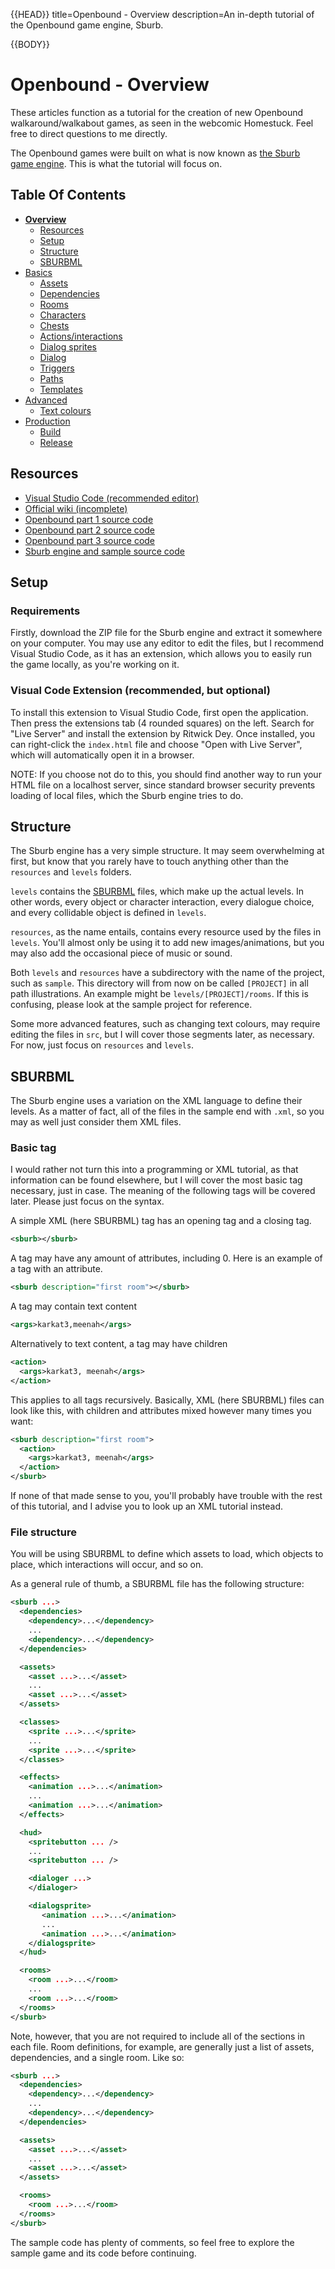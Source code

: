 {{HEAD}}
title=Openbound - Overview
description=An in-depth tutorial of the Openbound game engine, Sburb.

{{BODY}}

# Openbound - Overview

These articles function as a tutorial for the creation of new Openbound walkaround/walkabout games, as seen in the webcomic Homestuck. Feel free to direct questions to me directly.

The Openbound games were built on what is now known as [the Sburb game engine](https://github.com/WhatPumpkin/Sburb). This is what the tutorial will focus on.

## Table Of Contents

-   [**Overview**](/openbound-overview)
    -   [Resources](/openbound-overview#resources)
    -   [Setup](/openbound-overview#setup)
    -   [Structure](/openbound-overview#structure)
    -   [SBURBML](/openbound-overview#sburbml)
-   [Basics](/openbound-basics)
    -   [Assets](/openbound-assets)
    -   [Dependencies](/openbound-dependencies)
    -   [Rooms](/openbound-rooms)
    -   [Characters](/openbound-characters)
    -   [Chests](/openbound-chests)
    -   [Actions/interactions](/openbound-actions)
    -   [Dialog sprites](/openbound-dialog-sprites)
    -   [Dialog](/openbound-dialog)
    -   [Triggers](/openbound-triggers)
    -   [Paths](/openbound-paths)
    -   [Templates](/openbound-templates)
-   [Advanced](/openbound-advanced)
    -   [Text colours](/openbound-text-colours)
-   [Production](/openbound-production)
    -   [Build](/openbound-build)
    -   [Release](openbound-release)

## Resources

-   [Visual Studio Code (recommended editor)](https://code.visualstudio.com/)
-   [Official wiki (incomplete)](https://github.com/WhatPumpkin/Sburb/wiki)
-   [Openbound part 1 source code](https://github.com/WhatPumpkin/Openbound/tree/openbound-part1)
-   [Openbound part 2 source code](https://github.com/WhatPumpkin/Openbound/tree/openbound-part2)
-   [Openbound part 3 source code](https://github.com/WhatPumpkin/Openbound/tree/openbound-part3)
-   [Sburb engine and sample source code](https://github.com/WhatPumpkin/Sburb)

## Setup

### Requirements

Firstly, download the ZIP file for the Sburb engine and extract it somewhere on your computer. You may use any editor to edit the files, but I recommend Visual Studio Code, as it has an extension, which allows you to easily run the game locally, as you're working on it.

### Visual Code Extension (recommended, but optional)

To install this extension to Visual Studio Code, first open the application. Then press the extensions tab (4 rounded squares) on the left. Search for "Live Server" and install the extension by Ritwick Dey. Once installed, you can right-click the `index.html` file and choose "Open with Live Server", which will automatically open it in a browser.

NOTE: If you choose not do to this, you should find another way to run your HTML file on a localhost server, since standard browser security prevents loading of local files, which the Sburb engine tries to do.

## Structure

The Sburb engine has a very simple structure. It may seem overwhelming at first, but know that you rarely have to touch anything other than the `resources` and `levels` folders.

`levels` contains the [SBURBML](#sburbml) files, which make up the actual levels. In other words, every object or character interaction, every dialogue choice, and every collidable object is defined in `levels`.

`resources`, as the name entails, contains every resource used by the files in `levels`. You'll almost only be using it to add new images/animations, but you may also add the occasional piece of music or sound.

Both `levels` and `resources` have a subdirectory with the name of the project, such as `sample`. This directory will from now on be called `[PROJECT]` in all path illustrations. An example might be `levels/[PROJECT]/rooms`. If this is confusing, please look at the sample project for reference.

Some more advanced features, such as changing text colours, may require editing the files in `src`, but I will cover those segments later, as necessary. For now, just focus on `resources` and `levels`.

## SBURBML

The Sburb engine uses a variation on the XML language to define their levels. As a matter of fact, all of the files in the sample end with `.xml`, so you may as well just consider them XML files.

### Basic tag

I would rather not turn this into a programming or XML tutorial, as that information can be found elsewhere, but I will cover the most basic tag necessary, just in case. The meaning of the following tags will be covered later. Please just focus on the syntax.

A simple XML (here SBURBML) tag has an opening tag and a closing tag.

```xml
<sburb></sburb>
```

A tag may have any amount of attributes, including 0. Here is an example of a tag with an attribute.

```xml
<sburb description="first room"></sburb>
```

A tag may contain text content

```xml
<args>karkat3,meenah</args>
```

Alternatively to text content, a tag may have children

```xml
<action>
  <args>karkat3, meenah</args>
</action>
```

This applies to all tags recursively. Basically, XML (here SBURBML) files can look like this, with children and attributes mixed however many times you want:

```xml
<sburb description="first room">
  <action>
    <args>karkat3, meenah</args>
  </action>
</sburb>
```

If none of that made sense to you, you'll probably have trouble with the rest of this tutorial, and I advise you to look up an XML tutorial instead.

### File structure

You will be using SBURBML to define which assets to load, which objects to place, which interactions will occur, and so on.

As a general rule of thumb, a SBURBML file has the following structure:

```xml
<sburb ...>
  <dependencies>
    <dependency>...</dependency>
    ...
    <dependency>...</dependency>
  </dependencies>

  <assets>
    <asset ...>...</asset>
    ...
    <asset ...>...</asset>
  </assets>

  <classes>
    <sprite ...>...</sprite>
    ...
    <sprite ...>...</sprite>
  </classes>

  <effects>
    <animation ...>...</animation>
    ...
    <animation ...>...</animation>
  </effects>

  <hud>
    <spritebutton ... />
    ...
    <spritebutton ... />

    <dialoger ...>
    </dialoger>

    <dialogsprite>
       <animation ...>...</animation>
       ...
       <animation ...>...</animation>
    </dialogsprite>
  </hud>

  <rooms>
    <room ...>...</room>
    ...
    <room ...>...</room>
  </rooms>
</sburb>
```

Note, however, that you are not required to include all of the sections in each file. Room definitions, for example, are generally just a list of assets, dependencies, and a single room. Like so:

```xml
<sburb ...>
  <dependencies>
    <dependency>...</dependency>
    ...
    <dependency>...</dependency>
  </dependencies>

  <assets>
    <asset ...>...</asset>
    ...
    <asset ...>...</asset>
  </assets>

  <rooms>
    <room ...>...</room>
  </rooms>
</sburb>
```

The sample code has plenty of comments, so feel free to explore the sample game and its code before continuing.
